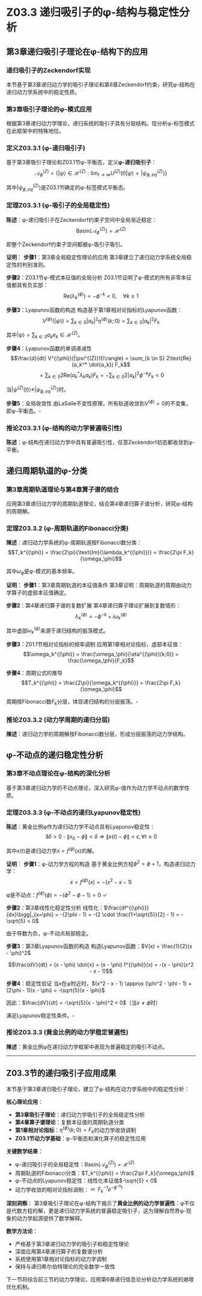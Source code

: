 # Z03.3 递归吸引子的φ-结构与稳定性分析

## 第3章递归吸引子理论在φ-结构下的应用

### 递归吸引子的Zeckendorf实现

本节基于第3章递归动力学的吸引子理论和第8章Zeckendorf约束，研究φ-结构在递归动力学系统中的稳定性质。

### 第3章吸引子理论的φ-模式应用

根据第3章递归动力学理论，递归系统的吸引子具有分层结构。现分析φ-标签模式在此框架中的特殊地位。

### 定义Z03.3.1 (φ-递归吸引子)

基于第3章吸引子理论和Z03.1节φ-平衡态，定义**φ-递归吸引子**：
$$\mathcal{A}_\phi^{(Z)} = \{|\psi\rangle \in \mathcal{H}^{(Z)} : \lim_{t \to \infty} U^{(Z)}(t)|\psi\rangle = |\psi_{\phi,eq}^{(Z)}\rangle\}$$

其中$|\psi_{\phi,eq}^{(Z)}\rangle$是Z03.1节确定的φ-标签模式平衡态。

### 定理Z03.3.1 (φ-吸引子的全局稳定性)

**陈述**：φ-递归吸引子在Zeckendorf约束子空间中全局渐近稳定：
$$\text{Basin}(\mathcal{A}_\phi^{(Z)}) = \mathcal{H}^{(Z)}$$

即整个Zeckendorf约束子空间都被φ-吸引子吸引。

**证明**：
**步骤1**：第3章全局稳定性理论的应用
第3章建立了递归动力学系统全局稳定性的判别准则。

**步骤2**：Z03.1节φ-模式本征值的全局分析
Z03.1节证明了φ-模式的所有非零本征值都具有负实部：
$$\text{Re}(\lambda_k^{(\phi)}) = -\phi^{-k} < 0, \quad \forall k \geq 1$$

**步骤3**：Lyapunov函数的构造
构造基于第1章相对论指标的Lyapunov函数：
$$V^{(\phi)}(|\psi\rangle) = \sum_{k \in S} |a_k|^2 \eta^{(\phi)}(k;0) = \sum_{k \in S} |a_k|^2 F_k$$

其中$|\psi\rangle = \sum_{k \in S} a_k e_k \in \mathcal{H}^{(Z)}$。

**步骤4**：Lyapunov函数的单调递减性
$$\frac{d}{dt} V^{(\phi)}(|\psi^{(Z)}(t)\rangle) = \sum_{k \in S} 2\text{Re}(a_k^* \dot{a_k}) F_k$$
$$= \sum_{k \in S} 2\text{Re}(a_k^* \lambda_k a_k) F_k = -\sum_{k \in S} 2|a_k|^2 \phi^{-k} F_k < 0$$

当$|\psi^{(Z)}(t)\rangle \neq |\psi_{\phi,eq}^{(Z)}\rangle$时。

**步骤5**：全局收敛性
由LaSalle不变性原理，所有轨道收敛到$V^{(\phi)} = 0$的不变集，即φ-平衡态。$\square$

### 推论Z03.3.1 (φ-结构的动力学普遍吸引性)

**陈述**：φ-结构在递归动力学中具有普遍吸引性，任意Zeckendorf初态都收敛到φ-平衡。

## 递归周期轨道的φ-分类

### 第3章周期轨道理论与第4章算子谱的结合

应用第3章递归动力学的周期轨道理论，结合第4章递归算子谱分析，研究φ-结构的周期解。

### 定理Z03.3.2 (φ-周期轨道的Fibonacci分类)

**陳述**：递归动力学系统的φ-周期轨道按Fibonacci数分类：
$$T_k^{(\phi)} = \frac{2\pi}{\text{Im}(\lambda_k^{(\phi)})} = \frac{2\pi F_k}{\omega_\phi}$$

其中$\omega_\phi$是φ-模式的基本频率。

**证明**：
**步骤1**：第3章周期轨道的本征值条件
第3章证明：周期轨道的周期由动力学算子的虚部本征值确定。

**步骤2**：第4章递归算子谱的复数扩展
第4章递归算子理论扩展到复数情形：
$$\lambda_k^{(\phi)} = -\phi^{-k} + i\omega_k^{(\phi)}$$

其中虚部$\omega_k^{(\phi)}$来源于递归结构的振荡模式。

**步骤3**：Z01.1节相对论指标的频率调制
应用第1章相对论指标，虚部本征值：
$$\omega_k^{(\phi)} = \frac{\omega_\phi}{\eta^{(\phi)}(k;0)} = \frac{\omega_\phi}{F_k}$$

**步骤4**：周期公式的推导
$$T_k^{(\phi)} = \frac{2\pi}{\omega_k^{(\phi)}} = \frac{2\pi F_k}{\omega_\phi}$$

周期按Fibonacci数$F_k$分层，体现递归结构的分层振荡。$\square$

### 推论Z03.3.2 (动力学周期的递归分层)

**陳述**：递归动力学的周期解按Fibonacci数分层，形成分层振荡的动力学结构。

## φ-不动点的递归稳定性分析

### 第3章不动点理论在φ-结构的深化分析

基于第3章递归动力学的不动点理论，深入研究φ-值作为动力学不动点的数学性质。

### 定理Z03.3.3 (φ-不动点的递归Lyapunov稳定性)

**陈述**：黄金比例φ作为递归动力学不动点具有Lyapunov稳定性：
$$\exists \delta > 0: \|x_0 - \phi\| < \delta \Rightarrow \|x(t) - \phi\| < \epsilon, \forall t \geq 0$$

其中$x(t)$是递归动力学$\dot{x} = f^{(\phi)}(x)$的解。

**证明**：
**步骤1**：φ-动力学方程的构造
基于黄金比例方程$\phi^2 = \phi + 1$，构造递归动力学：
$$\dot{x} = f^{(\phi)}(x) = -(x^2 - x - 1)$$

φ是不动点：$f^{(\phi)}(\phi) = -(\phi^2 - \phi - 1) = 0$ ✓

**步骤2**：第3章线性化稳定性分析
线性化：$\frac{df^{(\phi)}}{dx}\bigg|_{x=\phi} = -(2\phi - 1) = -(2 \cdot \frac{1+\sqrt{5}}{2} - 1) = -\sqrt{5} < 0$

由于导数为负，φ-不动点局部稳定。

**步骤3**：第3章Lyapunov函数的构造
构造Lyapunov函数：$V(x) = \frac{1}{2}(x - \phi)^2$

$$\frac{dV}{dt} = (x - \phi) \dot{x} = (x - \phi) f^{(\phi)}(x) = -(x - \phi)(x^2 - x - 1)$$

**步骤4**：稳定性验证
当$x$在φ附近时，$(x^2 - x - 1) \approx (\phi^2 - \phi - 1) + (2\phi - 1)(x - \phi) = -\sqrt{5}(x - \phi)$

因此：$\frac{dV}{dt} = -\sqrt{5}(x - \phi)^2 < 0$（当$x \neq \phi$时）

满足Lyapunov稳定性条件。$\square$

### 推论Z03.3.3 (黄金比例的动力学稳定普遍性)

**陳述**：黄金比例φ在递归动力学框架中表现为普遍稳定的吸引不动点。

---

## Z03.3节的递归吸引子应用成果

本节基于第3章递归吸引子理论，建立了φ-结构在动力学系统中的稳定性分析：

**核心理论应用**：
- **第3章吸引子理论**：递归动力学吸引子的全局稳定性分析
- **第4章算子谱理论**：复数本征值的周期轨道分类
- **第1章相对论指标**：$\eta^{(\phi)}(k;0) = F_k$的动力学收敛调制
- **Z03.1节动力学基础**：φ-平衡态和演化算子的稳定性应用

**关键数学结果**：
- φ-递归吸引子的全局稳定性：$\text{Basin}(\mathcal{A}_\phi^{(Z)}) = \mathcal{H}^{(Z)}$
- 周期轨道的Fibonacci分类：$T_k^{(\phi)} = \frac{2\pi F_k}{\omega_\phi}$
- φ-不动点的Lyapunov稳定性：线性化本征值$-\sqrt{5} < 0$
- 动力学收敛的相对论指标调制：$\propto F_k^{-1} e^{-\phi^{-k} t}$

**深刻洞察**：
第3章吸引子理论在φ-结构下揭示了**黄金比例的动力学普遍性**：φ不仅是代数方程的解，更是递归动力学系统的普遍稳定吸引子，这为理解自然界φ-现象的动力学起源提供了数学解释。

**数学方法论**：
- 严格基于第3章递归动力学的吸引子和稳定性理论
- 深度应用第4章递归算子的复数谱分析
- 系统使用第1章相对论指标的动力学调制
- 保持与递归希尔伯特理论的完全数学一致性

下一节将综合前三节的动力学理论，应用第6章递归信息论分析动力学系统的熵增优化机制。
